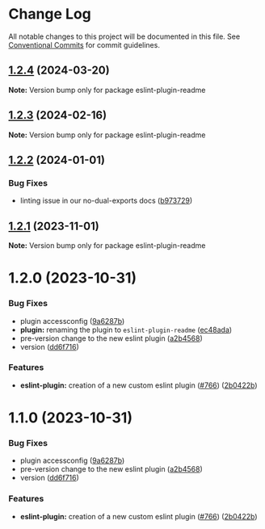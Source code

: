 # Change Log

All notable changes to this project will be documented in this file.
See [Conventional Commits](https://conventionalcommits.org) for commit guidelines.

## [1.2.4](https://github.com/readmeio/standards/compare/eslint-plugin-readme@1.2.3...eslint-plugin-readme@1.2.4) (2024-03-20)

**Note:** Version bump only for package eslint-plugin-readme





## [1.2.3](https://github.com/readmeio/standards/compare/eslint-plugin-readme@1.2.2...eslint-plugin-readme@1.2.3) (2024-02-16)

**Note:** Version bump only for package eslint-plugin-readme





## [1.2.2](https://github.com/readmeio/standards/compare/eslint-plugin-readme@1.2.1...eslint-plugin-readme@1.2.2) (2024-01-01)


### Bug Fixes

* linting issue in our no-dual-exports docs ([b973729](https://github.com/readmeio/standards/commit/b973729a324f1fa7d42f892a9ed4a1eb84ee4504))





## [1.2.1](https://github.com/readmeio/standards/compare/eslint-plugin-readme@1.2.0...eslint-plugin-readme@1.2.1) (2023-11-01)

**Note:** Version bump only for package eslint-plugin-readme





# 1.2.0 (2023-10-31)


### Bug Fixes

* plugin accessconfig ([9a6287b](https://github.com/readmeio/standards/commit/9a6287bba9476b62ec86c878531eff3d04fc2e1d))
* **plugin:** renaming the plugin to `eslint-plugin-readme` ([ec48ada](https://github.com/readmeio/standards/commit/ec48adab1ec7463993b6772e95ba5fa3dba58422))
* pre-version change to the new eslint plugin ([a2b4568](https://github.com/readmeio/standards/commit/a2b4568efaa74aabf6875bc8eeec6fed48e822e2))
* version ([dd6f716](https://github.com/readmeio/standards/commit/dd6f716485419192eebb04686a5d739b7ebef63e))


### Features

* **eslint-plugin:** creation of a new custom eslint plugin ([#766](https://github.com/readmeio/standards/issues/766)) ([2b0422b](https://github.com/readmeio/standards/commit/2b0422b41e4d9b24c1b3d1be6bff5670d03d72c3))





# 1.1.0 (2023-10-31)


### Bug Fixes

* plugin accessconfig ([9a6287b](https://github.com/readmeio/standards/commit/9a6287bba9476b62ec86c878531eff3d04fc2e1d))
* pre-version change to the new eslint plugin ([a2b4568](https://github.com/readmeio/standards/commit/a2b4568efaa74aabf6875bc8eeec6fed48e822e2))
* version ([dd6f716](https://github.com/readmeio/standards/commit/dd6f716485419192eebb04686a5d739b7ebef63e))


### Features

* **eslint-plugin:** creation of a new custom eslint plugin ([#766](https://github.com/readmeio/standards/issues/766)) ([2b0422b](https://github.com/readmeio/standards/commit/2b0422b41e4d9b24c1b3d1be6bff5670d03d72c3))
